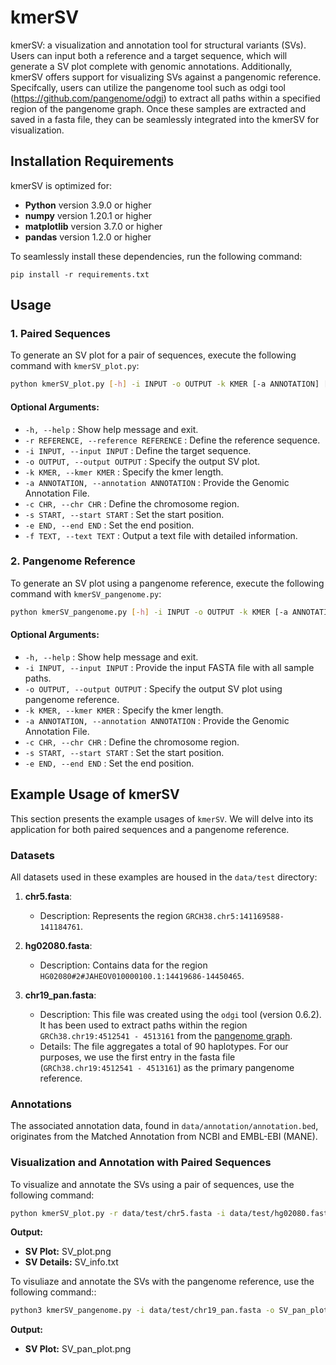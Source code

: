 # kmerSV
kmerSV: a visualization and annotation tool for structural variants (SVs). Users can input both a reference and a target sequence, which will generate a SV plot complete with genomic annotations. Additionally, kmerSV offers support for visualizing SVs against a pangenomic reference. Specifcally, users can utilize the pangenome tool such as odgi tool (https://github.com/pangenome/odgi) to extract all paths within a specified region of the pangenome graph. Once these samples are extracted and saved in a fasta file, they can be seamlessly integrated into the kmerSV for visualization.

## Installation Requirements

kmerSV is optimized for:
- **Python** version 3.9.0 or higher
- **numpy** version 1.20.1 or higher
- **matplotlib** version 3.7.0 or higher
- **pandas** version 1.2.0 or higher

To seamlessly install these dependencies, run the following command:

```
pip install -r requirements.txt
```
## Usage

### 1. **Paired Sequences**

To generate an SV plot for a pair of sequences, execute the following command with `kmerSV_plot.py`:

```bash
python kmerSV_plot.py [-h] -i INPUT -o OUTPUT -k KMER [-a ANNOTATION] [-c CHR] [-s START] [-e END]
```
#### Optional Arguments:

- `-h, --help` : Show help message and exit.
- `-r REFERENCE, --reference REFERENCE` : Define the reference sequence.
- `-i INPUT, --input INPUT` : Define the target sequence.
- `-o OUTPUT, --output OUTPUT` : Specify the output SV plot.
- `-k KMER, --kmer KMER` : Specify the kmer length.
- `-a ANNOTATION, --annotation ANNOTATION` : Provide the Genomic Annotation File.
- `-c CHR, --chr CHR` : Define the chromosome region.
- `-s START, --start START` : Set the start position.
- `-e END, --end END` : Set the end position.
- `-f TEXT, --text TEXT` : Output a text file with detailed information.

### 2. **Pangenome Reference**

To generate an SV plot using a pangenome reference, execute the following command with `kmerSV_pangenome.py`:

```bash
python kmerSV_pangenome.py [-h] -i INPUT -o OUTPUT -k KMER [-a ANNOTATION] [-c CHR] [-s START] [-e END]
```
#### Optional Arguments:

- `-h, --help`                                : Show help message and exit.
- `-i INPUT, --input INPUT`                   : Provide the input FASTA file with all sample paths.
- `-o OUTPUT, --output OUTPUT`                : Specify the output SV plot using pangenome reference.
- `-k KMER, --kmer KMER`                      : Specify the kmer length.
- `-a ANNOTATION, --annotation ANNOTATION`    : Provide the Genomic Annotation File.
- `-c CHR, --chr CHR`                         : Define the chromosome region.
- `-s START, --start START`                   : Set the start position.
- `-e END, --end END`                         : Set the end position.

## Example Usage of kmerSV

This section presents the example usages of `kmerSV`. We will delve into its application for both paired sequences and a pangenome reference.

### Datasets

All datasets used in these examples are housed in the `data/test` directory:

1. **chr5.fasta**:
   - Description: Represents the region `GRCH38.chr5:141169588-141184761`.

2. **hg02080.fasta**:
   - Description: Contains data for the region `HG02080#2#JAHEOV010000100.1:14419686-14450465`.

3. **chr19_pan.fasta**:
   - Description: This file was created using the `odgi` tool (version 0.6.2). It has been used to extract paths within the region `GRCh38.chr19:4512541 - 4513161` from the [pangenome graph](https://s3-us-west-2.amazonaws.com/human-pangenomics/pangenomes/freeze/freeze1/minigraph-cactus/hprc-v1.1-mc-grch38/hprc-v1.1-mc-grch38.chroms/chr19.full.og).
   - Details: The file aggregates a total of 90 haplotypes. For our purposes, we use the first entry in the fasta file (`GRCh38.chr19:4512541 - 4513161`) as the primary pangenome reference.

### Annotations

The associated annotation data, found in `data/annotation/annotation.bed`, originates from the Matched Annotation from NCBI and EMBL-EBI (MANE).


### Visualization and Annotation with Paired Sequences

To visualize and annotate the SVs using a pair of sequences, use the following command:

```bash
python kmerSV_plot.py -r data/test/chr5.fasta -i data/test/hg02080.fasta -o SV_plot.png -a data/annotation/annotation.bed -c chr5 -s 141169588 -e 141184761 -k 31 -f SV_info.txt
```

**Output:**
- **SV Plot:** SV_plot.png
- **SV Details:** SV_info.txt


To visuliaze and annotate the SVs with the pangenome reference, use the following command::

```bash
python3 kmerSV_pangenome.py -i data/test/chr19_pan.fasta -o SV_pan_plot.png -c chr19 -s 4512541 -e 4513161 -k 31
```
**Output:**
- **SV Plot:** SV_pan_plot.png
